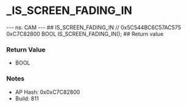 # _IS_SCREEN_FADING_IN

--- ns: CAM --- ## IS_SCREEN_FADING_IN  // 0x5C544BC6C57AC575 0xC7C82800 BOOL IS_SCREEN_FADING_IN();   ## Return value

### Return Value
* BOOL

### Notes
* AP Hash: 0x0xC7C82800
* Build: 811

